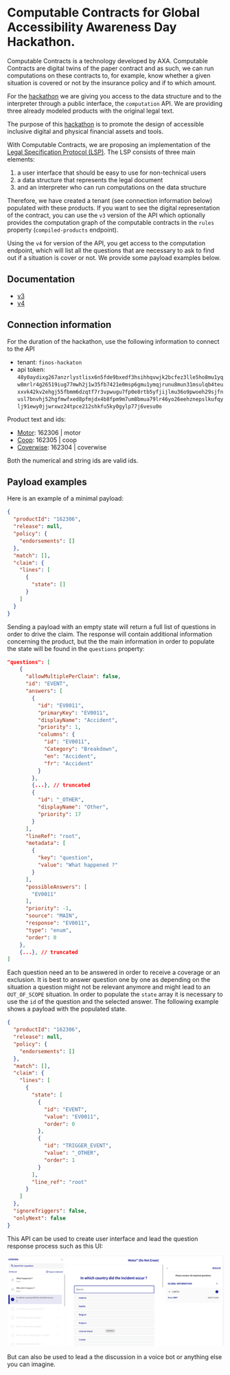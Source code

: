
# Computable Contracts for Global Accessibility Awareness Day Hackathon.

Computable Contracts is a technology developed by AXA. Computable Contracts are digital twins of the paper contract and as such, we can run computations on these contracts to, for example, know whether a given situation is covered or not by the insurance policy and if to which amount.

For the [hackathon](https://www.finos.org/hosted-events/2023-05-18-gaad-hackathon) we are giving you access to the data structure and to the interpreter through a public interface, the `computation` API. We are providing three already modeled products with the original legal text.

The purpose of this [hackathon](https://www.finos.org/hosted-events/2023-05-18-gaad-hackathon) is to promote the design of accessible inclusive digital and physical financial assets and tools.

With Computable Contracts, we are proposing an implementation of the [Legal Specification Protocol (LSP)](https://law.stanford.edu/publications/developing-a-legal-specification-protocol-technological-considerations-and-requirements/). The LSP consists of three main elements:
1.  a user interface that should be easy to use for non-technical users
2.  a data structure that represents the legal document
3.  and an interpreter who can run computations on the data structure

Therefore, we have created a tenant (see connection information below) populated with these products. If you want to see the digital representation of the contract, you can use the `v3` version of the API which optionally provides the computation graph of the computable contracts in the `rules` property (`compiled-products` endpoint).

Using the `v4` for version of the API, you get access to the computation endpoint, which will list all the questions that are necessary to ask to find out if a situation is cover or not. We provide some payload examples below. 

## Documentation
* [v3](https://productmodeler.axa.com/api/v3/docs)
* [v4](https://productmodeler.axa.com/api/v4/docs)

## Connection information
For the duration of the hackathon, use the following information to connect to the API 

* tenant: `finos-hackaton`
* api token: `48y0aydixg267anzrlystlisx6n5fde9bxedf3hsihhqvwjk2bcfez3lle5ho8mu1yqw8mrlr4g26519iug77mwh2j1w35fb7421e0msp6gmu1ymqjrunu8mun31msulqb4teuxxvk42kv2ehgj55fbmm6dzqtf7r3vpwugu7fp0e8rtb5yfjijlmu36o9pwoeh29sjfnusl7bnvhj52hgfmwfxed8pfmjdx4b8fpm9m7um8bmua79lr46yo26eehznepslkufqylj91ewy0jjwrxwz24tpce212shkfu5ky0gylp77j6vesu0o`


Product text and ids: 
* [Motor](./policies/motor.pdf): 162306 | motor
* [Coop](./policies/coop.pdf): 162305 | coop
* [Coverwise](./policies/coverwise.pdf): 162304 | coverwise

Both the numerical and string ids are valid ids.

## Payload examples
Here is an example of a minimal payload:
```json
{
  "productId": "162306",
  "release": null,
  "policy": {
    "endorsements": []
  },
  "match": [],
  "claim": {
    "lines": [
      {
        "state": []
      }
    ]
  }
}
```
Sending a payload with an empty state will return a full list of questions in order to drive the claim. The response will contain additional information concerning the product, but the the main information in order to populate the state will be found in the `questions` property:

```json
"questions": [
    {
      "allowMultiplePerClaim": false,
      "id": "EVENT",
      "answers": [
        {
          "id": "EV0011",
          "primaryKey": "EV0011",
          "displayName": "Accident",
          "priority": 1,
          "columns": {
            "id": "EV0011",
            "Category": "Breakdown",
            "en": "Accident",
            "fr": "Accident"
          }
        },
        {...}, // truncated
        {
          "id": "_OTHER",
          "displayName": "Other",
          "priority": 17
        }
      ],
      "lineRef": "root",
      "metadata": [
        {
          "key": "question",
          "value": "What happened ?"
        }
      ],
      "possibleAnswers": [
        "EV0011"
      ],
      "priority": -1,
      "source": "MAIN",
      "response": "EV0011",
      "type": "enum",
      "order": 0
    },
    {...}, // truncated
]   
```
Each question need an to be answered in order to receive a coverage or an exclusion. It is best to answer question one by one as depending on the situation a question might not be relevant anymore and might lead to an `OUT_OF_SCOPE` situation. In order to populate the `state` array it is necessary to use the `id` of the question and the selected answer. The following example shows a payload with the populated state.

```json
{
  "productId": "162306",
  "release": null,
  "policy": {
    "endorsements": []
  },
  "match": [],
  "claim": {
    "lines": [
      {
        "state": [
          {
            "id": "EVENT",
            "value": "EV0011",
            "order": 0
          },
          {
            "id": "TRIGGER_EVENT",
            "value": "_OTHER",
            "order": 1
          }
        ],
        "line_ref": "root"
      }
    ]
  },
  "ignoreTriggers": false,
  "onlyNext": false
}
```

This API can be used to create user interface and lead the question response process such as this UI:

![](./img/widget.png)

But can also be used to lead a the discussion in a voice bot or anything else you can imagine. 